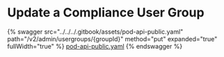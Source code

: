 # Update a Compliance User Group

{% swagger src="../../../.gitbook/assets/pod-api-public.yaml" path="/v2/admin/usergroups/{groupId}" method="put" expanded="true" fullWidth="true" %}
[pod-api-public.yaml](../../../.gitbook/assets/pod-api-public.yaml)
{% endswagger %}
